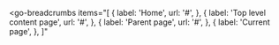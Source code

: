 <!-- material icons -->
<link href="https://fonts.googleapis.com/icon?family=Material+Icons" rel="stylesheet" />

<go-breadcrumbs
items="[
{
label: 'Home',
url: '#',
},
{
label: 'Top level content page',
url: '#',
},
{
label: 'Parent page',
url: '#',
},
{
label: 'Current page',
},
]"

> </go-breadcrumbs>
